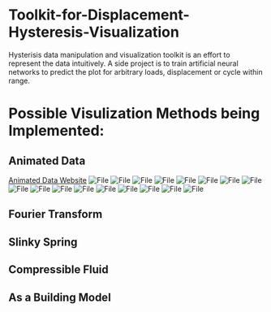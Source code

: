 # Toolkit-for-Displacement-Hysteresis-Visualization
  Hysterisis data manipulation and visualization toolkit is an effort to represent the data intuitively. A side project is to train artificial neural networks to predict the plot for arbitrary loads, displacement or cycle within range.
# Possible Visulization Methods being Implemented:
## Animated Data
[Animated Data Website](https:///QuantumNovice.github.io/Data-Visualization-of-Load-Displacement-Hysteresis)
![File](0.gif "Cycle:2.00")
![File](1.gif "Cycle:5.0")
![File](10.gif "Cycle:10.0")
![File](11.gif "Cycle:15.0")
![File](12.gif "Cycle:20.0")
![File](13.gif "Cycle:25.0")
![File](14.gif "Cycle:30.0")
![File](15.gif "Cycle:35.0")
![File](16.gif "Cycle:40.0")
![File](2.gif "Cycle:50.0")
![File](3.gif "Cycle:60.0")
![File](4.gif "Cycle:70.0")
![File](5.gif "Cycle:80.0")
![File](6.gif "Cycle:90.0")
![File](7.gif "Cycle:100.0")
![File](8.gif "Cycle:110.0")
![File](9.gif "Cycle:120.0
")
## Fourier Transform
## Slinky Spring
## Compressible Fluid
## As a Building Model
